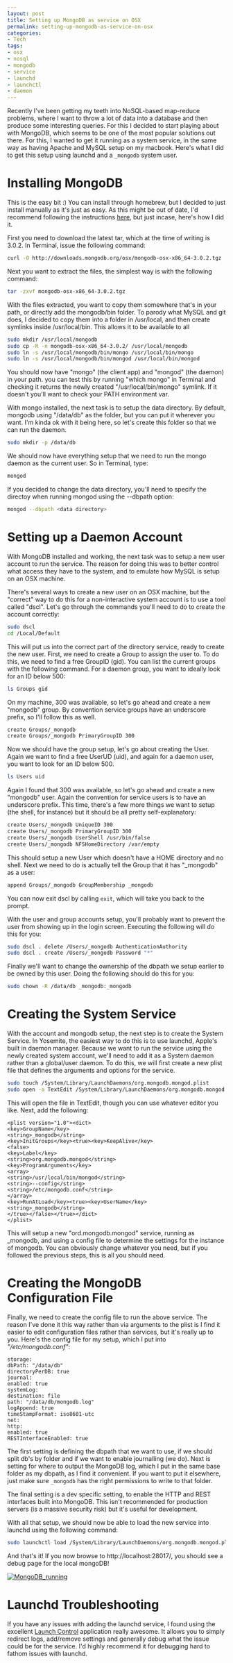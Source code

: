```yaml
---
layout: post
title: Setting up MongoDB as service on OSX
permalink: setting-up-mongodb-as-service-on-osx
categories:
- Tech
tags:
- osx
- nosql
- mongodb
- service
- launchd
- launchctl
- daemon
---
```

Recently I've been getting my teeth into NoSQL-based map-reduce problems, where I want to throw a lot of data into a database and then produce some interesting queries. For this I decided to start playing about with MongoDB, which seems to be one of the most popular solutions out there. For this, I wanted to get it running as a system service, in the same way as having Apache and MySQL setup on my macbook. Here's what I did to get this setup using launchd and a `_mongodb` system user.

# Installing MongoDB

This is the easy bit :) You can install through homebrew, but I decided to just install manually as it's just as easy. As this might be out of date, I'd recommend following the instructions [here](http://docs.mongodb.org/manual/tutorial/install-mongodb-on-os-x/), but just incase, here's how I did it.

First you need to download the latest tar, which at the time of writing is 3.0.2. In Terminal, issue the following command:

```bash
curl -O http://downloads.mongodb.org/osx/mongodb-osx-x86_64-3.0.2.tgz
```

Next you want to extract the files, the simplest way is with the following command:

```bash
tar -zxvf mongodb-osx-x86_64-3.0.2.tgz
```

With the files extracted, you want to copy them somewhere that's in your path, or directly add the mongodb/bin folder. To parody what MySQL and git does, I decided to copy them into a folder in /usr/local, and then create symlinks inside /usr/local/bin. This allows it to be available to all

```bash
sudo mkdir /usr/local/mongodb
sudo cp -R -n mongodb-osx-x86_64-3.0.2/ /usr/local/mongodb
sudo ln -s /usr/local/mongodb/bin/mongo /usr/local/bin/mongo
sudo ln -s /usr/local/mongodb/bin/mongod /usr/local/bin/mongod
```

You should now have "mongo" (the client app) and "mongod" (the daemon) in your path. you can test this by running "which mongo" in Terminal and checking it returns the newly created "/usr/local/bin/mongo" symlink. If it doesn't you'll want to check your PATH environment var.

With mongo installed, the next task is to setup the data directory. By default, mongodb using "/data/db" as the folder, but you can put it wherever you want. I'm kinda ok with it being here, so let's create this folder so that we can run the daemon.

```bash
sudo mkdir -p /data/db
```

We should now have everything setup that we need to run the mongo daemon as the current user. So in Terminal, type:

```bash
mongod
```

If you decided to change the data directory, you'll need to specify the directoy when running mongod using the --dbpath option:

```bash
mongod --dbpath <data directory>
```

# Setting up a Daemon Account

With MongoDB installed and working, the next task was to setup a new user account to run the service. The reason for doing this was to better control what access they have to the system, and to emulate how MySQL is setup on an OSX machine.

There's several ways to create a new user on an OSX machine, but the "correct" way to do this for a non-interactive system account is to use a tool called "dscl". Let's go through the commands you'll need to do to create the account correctly:

```bash
sudo dscl
cd /Local/Default
```

This will put us into the correct part of the directory service, ready to create the new user. First, we need to create a Group to assign the user to. To do this, we need to find a free GroupID (gid). You can list the current groups with the following command. For a daemon group, you want to ideally look for an ID below 500:

```bash
ls Groups gid
```

On my machine, 300 was available, so let's go ahead and create a new "mongodb" group. By convention service groups have an underscore prefix, so I'll follow this as well.

```bash
create Groups/_mongodb
create Groups/_mongodb PrimaryGroupID 300
```

Now we should have the group setup, let's go about creating the User. Again we want to find a free UserUD (uid), and again for a daemon user, you want to look for an ID below 500.

```bash
ls Users uid
```

Again I found that 300 was available, so let's go ahead and create a new "mongodb" user. Again the convention for service users is to have an underscore prefix. This time, there's a few more things we want to setup (the shell, for instance) but it should be all pretty self-explanatory:

```bash
create Users/_mongodb UniqueID 300
create Users/_mongodb PrimaryGroupID 300
create Users/_mongodb UserShell /usr/bin/false
create Users/_mongodb NFSHomeDirectory /var/empty
```

This should setup a new User which doesn't have a HOME directory and no shell. Next we need to do is actually tell the Group that it has "\_mongodb" as a user:

```bash
append Groups/_mongodb GroupMembership _mongodb
```

You can now exit dscl by calling `exit`, which will take you back to the prompt.

With the user and group accounts setup, you'll probably want to prevent the user from showing up in the login screen. Executing the following will do this for you:

```bash
sudo dscl . delete /Users/_mongodb AuthenticationAuthority
sudo dscl . create /Users/_mongodb Password "*"
```

Finally we'll want to change the ownership of the dbpath we setup earlier to be owned by this user. Doing the following should do this for you:

```bash
sudo chown -R /data/db _mongodb:_mongodb
```

# Creating the System Service

With the account and mongodb setup, the next step is to create the System Service. In Yosemite, the easiest way to do this is to use launchd, Apple's built in daemon manager. Because we want to run the service using the newly created system account, we'll need to add it as a System daemon rather than a global/user daemon. To do this, we will first create a new plist file that defines the arguments and options for the service.

```bash
sudo touch /System/Library/LaunchDaemons/org.mongodb.mongod.plist
sudo open -a TextEdit /System/Library/LaunchDaemons/org.mongodb.mongod.plist
```

This will open the file in TextEdit, though you can use whatever editor you like. Next, add the following:

```
<plist version="1.0"><dict>
<key>GroupName</key>
<string>_mongodb</string>
<key>InitGroups</key><true><key>KeepAlive</key>
<false>
<key>Label</key>
<string>org.mongodb.mongod</string>
<key>ProgramArguments</key>
<array>
<string>/usr/local/bin/mongod</string>
<string>--config</string>
<string>/etc/mongodb.conf</string>
</array>
<key>RunAtLoad</key><true><key>UserName</key>
<string>_mongodb</string>
</true></false></true></dict>
</plist>
```

This will setup a new "ord.mongodb.mongod" service, running as _mongodb, and using a config file to determine the settings for the instance of mongodb. You can obviously change whatever you need, but if you followed the previous steps, this is all you should need.

# Creating the MongoDB Configuration File

Finally, we need to create the config file to run the above service. The reason I've done it this way rather than via arguments to the plist is I find it easier to edit configuration files rather than services, but it's really up to you. Here's the config file for my setup, which I put into _"/etc/mongodb.conf"_:

```
storage:
dbPath: "/data/db"
directoryPerDB: true
journal:
enabled: true
systemLog:
destination: file
path: "/data/db/mongodb.log"
logAppend: true
timeStampFormat: iso8601-utc
net:
http:
enabled: true
RESTInterfaceEnabled: true
```

The first setting is defining the dbpath that we want to use, if we should split db's by folder and if we want to enable journalling (we do). Next is setting for where to output the MongoDB log, which I put in the same base folder as my dbpath, as I find it convenient. If you want to put it elsewhere, just make sure `_mongodb` has the right permissions to write to that folder.

The final setting is a dev specific setting, to enable the HTTP and REST interfaces built into MongoDB. This isn't recommended for production servers (is a massive security risk) but it's useful for development.

With all that setup, we should now be able to load the new service into launchd using the following command:

```bash
sudo launchctl load /System/Library/LaunchDaemons/org.mongodb.mongod.plist
```

And that's it! If you now browse to http://localhost:28017/, you should see a debug page for the local mongoDB!

[![MongoDB_running](/uploads/posts/setting-up-mongodb-as-service-on-osx/MongoDB_running-small.png)](/uploads/posts/setting-up-mongodb-as-service-on-osx/MongoDB_running.png)

# Launchd Troubleshooting

If you have any issues with adding the launchd service, I found using the excellent [Launch Control](http://www.soma-zone.com/LaunchControl/) application really awesome. It allows you to simply redirect logs, add/remove settings and generally debug what the issue could be for the service. I'd highly recommend it for debugging hard to fathom issues with launchd.
